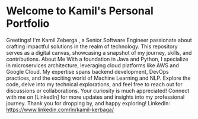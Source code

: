 # Welcome to Kamil's Personal Portfolio
Greetings! I'm Kamil Zeberga , a Senior Software Engineer passionate about crafting impactful solutions in the realm of technology. This repository serves as a digital canvas, showcasing a snapshot of my journey, skills, and contributions.
About Me With a foundation in Java and Python, I specialize in microservices architecture, leveraging cloud platforms like AWS and Google Cloud. My expertise spans backend development, DevOps practices, and the exciting world of Machine Learning and NLP.
Explore the code, delve into my technical explorations, and feel free to reach out for discussions or collaborations. Your curiosity is much appreciated!
Connect with me on [LinkedIn] for more updates and insights into my professional journey.
Thank you for dropping by, and happy exploring!
LinkedIn:  https://www.linkedin.com/in/kamil-kerbaga/
